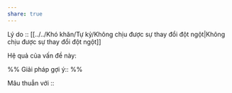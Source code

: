```yaml
---
share: true
---
```

Lý do :: [[../../Khó khăn/Tự kỷ/Không chịu được sự thay đổi đột ngột|Không chịu được sự thay đổi đột ngột]]

Hệ quả của vấn đề này:


%%
Giải pháp gợi ý:: 
%%



Mâu thuẫn với ::